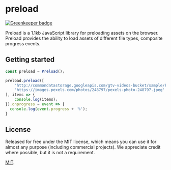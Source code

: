 # preload

[![Greenkeeper badge](https://badges.greenkeeper.io/rollup/rollup-starter-lib.svg)](https://greenkeeper.io/)

Preload is a 1.1kb JavaScript library for preloading assets on the browser. Preload provides the ability to load assets of different
file types, composite progress events.

## Getting started

```js
const preload = Preload();

preload.preload([
    'http://commondatastorage.googleapis.com/gtv-videos-bucket/sample/ForBiggerEscapes.mp4',
    'https://images.pexels.com/photos/248797/pexels-photo-248797.jpeg'
], items => {
    console.log(items);
}).onprogress = event => {
  console.log(event.progress + '%');
}
```

## License

Released for free under the MIT license, which means you can use it for almost any purpose (including commercial projects). We appreciate credit where possible, but it is not a requirement.

[MIT](LICENSE).
